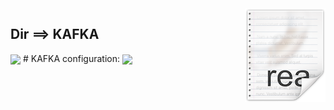 <img src="/images/readme.png" align="right" />

## Dir ==> KAFKA
<img src="JMS_pipeline.png" align="center" />
# KAFKA configuration:

<img src="/images/AVRO" align="center" />






